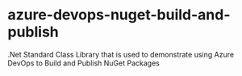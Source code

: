 # azure-devops-nuget-build-and-publish
.Net Standard Class Library that is used to demonstrate using Azure DevOps to Build and Publish NuGet Packages
